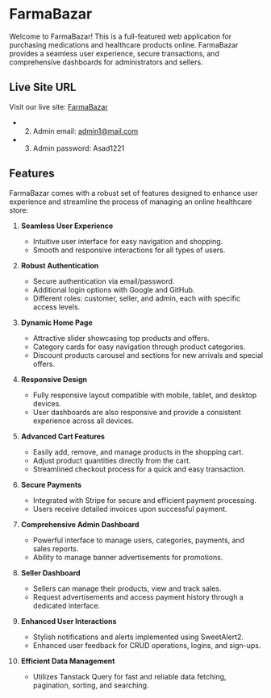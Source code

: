 # FarmaBazar

Welcome to FarmaBazar! This is a full-featured web application for purchasing medications and healthcare products online. FarmaBazar provides a seamless user experience, secure transactions, and comprehensive dashboards for administrators and sellers.

## Live Site URL

Visit our live site: [FarmaBazar](https://medicine-selling.web.app/)


* 2. Admin email: admin1@mail.com
* 3. Admin password: Asad1221




## Features

FarmaBazar comes with a robust set of features designed to enhance user experience and streamline the process of managing an online healthcare store:

1. **Seamless User Experience**
   - Intuitive user interface for easy navigation and shopping.
   - Smooth and responsive interactions for all types of users.

2. **Robust Authentication**
   - Secure authentication via email/password.
   - Additional login options with Google and GitHub.
   - Different roles: customer, seller, and admin, each with specific access levels.

3. **Dynamic Home Page**
   - Attractive slider showcasing top products and offers.
   - Category cards for easy navigation through product categories.
   - Discount products carousel and sections for new arrivals and special offers.

4. **Responsive Design**
   - Fully responsive layout compatible with mobile, tablet, and desktop devices.
   - User dashboards are also responsive and provide a consistent experience across all devices.

5. **Advanced Cart Features**
   - Easily add, remove, and manage products in the shopping cart.
   - Adjust product quantities directly from the cart.
   - Streamlined checkout process for a quick and easy transaction.

6. **Secure Payments**
   - Integrated with Stripe for secure and efficient payment processing.
   - Users receive detailed invoices upon successful payment.

7. **Comprehensive Admin Dashboard**
   - Powerful interface to manage users, categories, payments, and sales reports.
   - Ability to manage banner advertisements for promotions.

8. **Seller Dashboard**
   - Sellers can manage their products, view and track sales.
   - Request advertisements and access payment history through a dedicated interface.

9. **Enhanced User Interactions**
   - Stylish notifications and alerts implemented using SweetAlert2.
   - Enhanced user feedback for CRUD operations, logins, and sign-ups.

10. **Efficient Data Management**
    - Utilizes Tanstack Query for fast and reliable data fetching, pagination, sorting, and searching.

